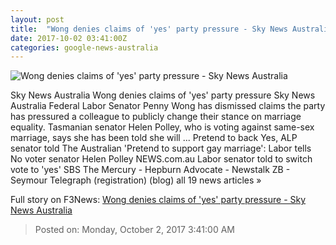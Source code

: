 ```yaml
---
layout: post
title:  "Wong denies claims of 'yes' party pressure - Sky News Australia"
date: 2017-10-02 03:41:00Z
categories: google-news-australia
---
```


![Wong denies claims of 'yes' party pressure - Sky News Australia](http://www.skynews.com.au/content/dam/skynews/news/politics/federal/2017/10/02/skynews_1957283197.jpg/_jcr_content/renditions/skynews.img.1200.1006.jpeg)

Sky News Australia Wong denies claims of 'yes' party pressure Sky News Australia Federal Labor Senator Penny Wong has dismissed claims the party has pressured a colleague to publicly change their stance on marriage equality. Tasmanian senator Helen Polley, who is voting against same-sex marriage, says she has been told she will ... Pretend to back Yes, ALP senator told The Australian 'Pretend to support gay marriage': Labor tells No voter senator Helen Polley NEWS.com.au Labor senator told to switch vote to 'yes' SBS The Mercury - Hepburn Advocate - Newstalk ZB - Seymour Telegraph (registration) (blog) all 19 news articles »


Full story on F3News: [Wong denies claims of 'yes' party pressure - Sky News Australia](http://www.f3nws.com/n/BAzfYC)

> Posted on: Monday, October 2, 2017 3:41:00 AM
